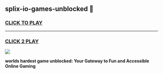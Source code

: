 
## splix-io-games-unblocked 👋
<h3>
<a href="https://premium.freeplayer.one?title=splix-io-games-unblocked&ref=14F">CLICK TO PLAY</a></h3>
<hr>

<h3>
<a href="https://premium.freeplayer.one?title=splix-io-games-unblocked&ref=14F">CLICK 2 PLAY</a>
  
</h3>

<a href="https://premium.freeplayer.one?title=splix-io-games-unblocked&ref=12F/"><img src="https://clearcache.store/games.png"></a>


**worlds hardest game unblocked: Your Gateway to Fun and Accessible Online Gaming**
